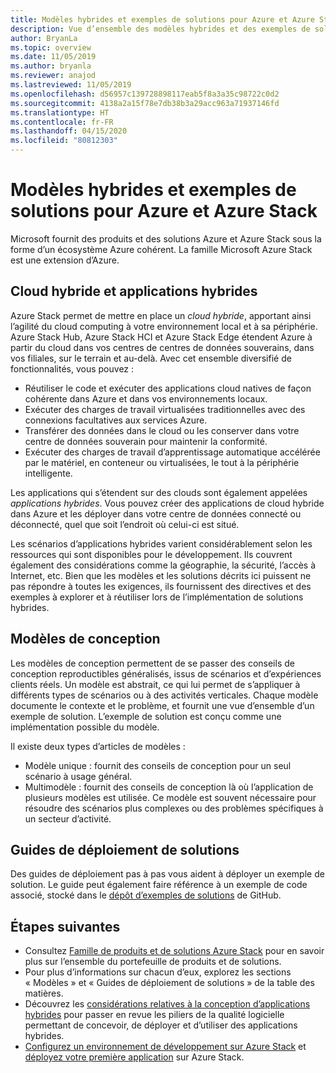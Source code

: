 ```yaml
---
title: Modèles hybrides et exemples de solutions pour Azure et Azure Stack Hub
description: Vue d’ensemble des modèles hybrides et des exemples de solutions pour l’apprentissage et la création de solutions hybrides sur Azure et Azure Stack Hub.
author: BryanLa
ms.topic: overview
ms.date: 11/05/2019
ms.author: bryanla
ms.reviewer: anajod
ms.lastreviewed: 11/05/2019
ms.openlocfilehash: d56957c139728898117eab5f8a3a35c98722c0d2
ms.sourcegitcommit: 4138a2a15f78e7db38b3a29acc963a71937146fd
ms.translationtype: HT
ms.contentlocale: fr-FR
ms.lasthandoff: 04/15/2020
ms.locfileid: "80812303"
---
```

# <a name="hybrid-patterns-and-solution-examples-for-azure-and-azure-stack"></a>Modèles hybrides et exemples de solutions pour Azure et Azure Stack

Microsoft fournit des produits et des solutions Azure et Azure Stack sous la forme d’un écosystème Azure cohérent. La famille Microsoft Azure Stack est une extension d’Azure.

## <a name="the-hybrid-cloud-and-hybrid-apps"></a>Cloud hybride et applications hybrides

Azure Stack permet de mettre en place un *cloud hybride*, apportant ainsi l’agilité du cloud computing à votre environnement local et à sa périphérie. Azure Stack Hub, Azure Stack HCI et Azure Stack Edge étendent Azure à partir du cloud dans vos centres de centres de données souverains, dans vos filiales, sur le terrain et au-delà. Avec cet ensemble diversifié de fonctionnalités, vous pouvez :

- Réutiliser le code et exécuter des applications cloud natives de façon cohérente dans Azure et dans vos environnements locaux.
- Exécuter des charges de travail virtualisées traditionnelles avec des connexions facultatives aux services Azure.
- Transférer des données dans le cloud ou les conserver dans votre centre de données souverain pour maintenir la conformité.
- Exécuter des charges de travail d’apprentissage automatique accélérée par le matériel, en conteneur ou virtualisées, le tout à la périphérie intelligente.

Les applications qui s’étendent sur des clouds sont également appelées *applications hybrides*. Vous pouvez créer des applications de cloud hybride dans Azure et les déployer dans votre centre de données connecté ou déconnecté, quel que soit l’endroit où celui-ci est situé.

Les scénarios d’applications hybrides varient considérablement selon les ressources qui sont disponibles pour le développement. Ils couvrent également des considérations comme la géographie, la sécurité, l’accès à Internet, etc. Bien que les modèles et les solutions décrits ici puissent ne pas répondre à toutes les exigences, ils fournissent des directives et des exemples à explorer et à réutiliser lors de l’implémentation de solutions hybrides.

## <a name="design-patterns"></a>Modèles de conception

Les modèles de conception permettent de se passer des conseils de conception reproductibles généralisés, issus de scénarios et d’expériences clients réels. Un modèle est abstrait, ce qui lui permet de s’appliquer à différents types de scénarios ou à des activités verticales. Chaque modèle documente le contexte et le problème, et fournit une vue d’ensemble d’un exemple de solution. L’exemple de solution est conçu comme une implémentation possible du modèle.

Il existe deux types d’articles de modèles :

- Modèle unique : fournit des conseils de conception pour un seul scénario à usage général.
- Multimodèle : fournit des conseils de conception là où l’application de plusieurs modèles est utilisée. Ce modèle est souvent nécessaire pour résoudre des scénarios plus complexes ou des problèmes spécifiques à un secteur d’activité.

## <a name="solution-deployment-guides"></a>Guides de déploiement de solutions

Des guides de déploiement pas à pas vous aident à déployer un exemple de solution. Le guide peut également faire référence à un exemple de code associé, stocké dans le [dépôt d’exemples de solutions](https://github.com/Azure-Samples/azure-intelligent-edge-patterns) de GitHub.

## <a name="next-steps"></a>Étapes suivantes

- Consultez [Famille de produits et de solutions Azure Stack](/azure-stack) pour en savoir plus sur l’ensemble du portefeuille de produits et de solutions.
- Pour plus d’informations sur chacun d’eux, explorez les sections « Modèles » et « Guides de déploiement de solutions » de la table des matières.
- Découvrez les [considérations relatives à la conception d’applications hybrides](overview-app-design-considerations.md) pour passer en revue les piliers de la qualité logicielle permettant de concevoir, de déployer et d’utiliser des applications hybrides.
- [Configurez un environnement de développement sur Azure Stack](../user/azure-stack-dev-start.md) et [déployez votre première application](../user/azure-stack-dev-start-deploy-app.md) sur Azure Stack.
